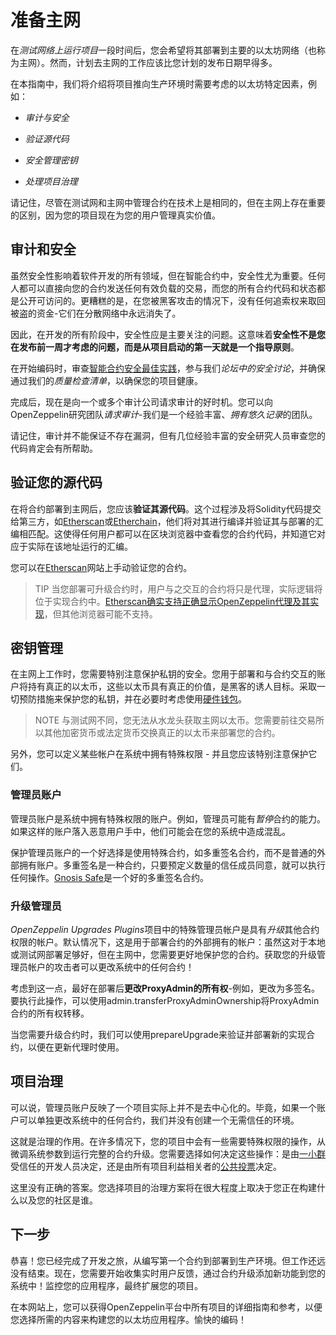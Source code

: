 # 准备主网
在*测试网络上运行项目*一段时间后，您会希望将其部署到主要的以太坊网络（也称为主网）。然而，计划去主网的工作应该比您计划的发布日期早得多。

在本指南中，我们将介绍将项目推向生产环境时需要考虑的以太坊特定因素，例如：
* *审计与安全*

* *验证源代码*

* *安全管理密钥*

* *处理项目治理*

请记住，尽管在测试网和主网中管理合约在技术上是相同的，但在主网上存在重要的区别，因为您的项目现在为您的用户管理真实价值。

## 审计和安全
虽然安全性影响着软件开发的所有领域，但在智能合约中，安全性尤为重要。任何人都可以直接向您的合约发送任何有效负载的交易，而您的所有合约代码和状态都是公开可访问的。更糟糕的是，在您被黑客攻击的情况下，没有任何追索权来取回被盗的资金-它们在分散网络中永远消失了。

因此，在开发的所有阶段中，安全性应是主要关注的问题。这意味着**安全性不是您在发布前一周才考虑的问题，而是从项目启动的第一天就是一个指导原则**。

在开始编码时，审查[智能合约安全最佳实践](https://consensys.github.io/smart-contract-best-practices/)，参与我们*论坛中的安全讨论*，并确保通过我们的*质量检查清单*，以确保您的项目健康。

完成后，现在是向一个或多个审计公司请求审计的好时机。您可以向OpenZeppelin研究团队*请求审计*-我们是一个经验丰富、*拥有悠久记录*的团队。

请记住，审计并不能保证不存在漏洞，但有几位经验丰富的安全研究人员审查您的代码肯定会有所帮助。

## 验证您的源代码
在将合约部署到主网后，您应该**验证其源代码**。这个过程涉及将Solidity代码提交给第三方，如[Etherscan](https://etherscan.io/)或[Etherchain](https://www.etherchain.org/)，他们将对其进行编译并验证其与部署的汇编相匹配。这使得任何用户都可以在区块浏览器中查看您的合约代码，并知道它对应于实际在该地址运行的汇编。

您可以在[Etherscan](https://etherscan.io/verifyContract)网站上手动验证您的合约。

> TIP
当您部署可升级合约时，用户与之交互的合约将只是代理，实际逻辑将位于实现合约中。[Etherscan确实支持正确显示OpenZeppelin代理及其实现](https://medium.com/etherscan-blog/and-finally-proxy-contract-support-on-etherscan-693e3da0714b)，但其他浏览器可能不支持。

## 密钥管理
在主网上工作时，您需要特别注意保护私钥的安全。您用于部署和与合约交互的账户将持有真正的以太币，这些以太币具有真正的价值，是黑客的诱人目标。采取一切预防措施来保护您的私钥，并在必要时考虑使用[硬件钱包](https://docs.ethhub.io/using-ethereum/wallets/hardware/)。

> NOTE
与测试网不同，您无法从水龙头获取主网以太币。您需要前往交易所以其他加密货币或法定货币交换真正的以太币来部署您的合约。

另外，您可以定义某些帐户在系统中拥有特殊权限 - 并且您应该特别注意保护它们。

### 管理员账户
管理员账户是系统中拥有特殊权限的账户。例如，管理员可能有*暂停*合约的能力。如果这样的账户落入恶意用户手中，他们可能会在您的系统中造成混乱。

保护管理员账户的一个好选择是使用特殊合约，如多重签名合约，而不是普通的外部拥有账户。多重签名是一种合约，只要预定义数量的信任成员同意，就可以执行任何操作。[Gnosis Safe](https://safe.gnosis.io/multisig)是一个好的多重签名合约。

### 升级管理员
*OpenZeppelin Upgrades Plugins*项目中的特殊管理员帐户是具有*升级*其他合约权限的帐户。默认情况下，这是用于部署合约的外部拥有的帐户：虽然这对于本地或测试网部署足够好，但在主网中，您需要更好地保护您的合约。获取您的升级管理员帐户的攻击者可以更改系统中的任何合约！

考虑到这一点，最好在部署后**更改ProxyAdmin的所有权**-例如，更改为多签名。要执行此操作，可以使用admin.transferProxyAdminOwnership将ProxyAdmin合约的所有权转移。

当您需要升级合约时，我们可以使用prepareUpgrade来验证并部署新的实现合约，以便在更新代理时使用。

## 项目治理
可以说，管理员账户反映了一个项目实际上并不是去中心化的。毕竟，如果一个账户可以单独更改系统中的任何合约，我们并没有创建一个无需信任的环境。

这就是治理的作用。在许多情况下，您的项目中会有一些需要特殊权限的操作，从微调系统参数到运行完整的合约升级。您需要选择如何决定这些操作：是由[一小群](https://safe.gnosis.io/multisig)受信任的开发人员决定，还是由所有项目利益相关者的[公共投票](https://daostack.io/)决定。

这里没有正确的答案。您选择项目的治理方案将在很大程度上取决于您正在构建什么以及您的社区是谁。

## 下一步
恭喜！您已经完成了开发之旅，从编写第一个合约到部署到生产环境。但工作还远没有结束。现在，您需要开始收集实时用户反馈，通过合约升级添加新功能到您的系统中！监控您的应用程序，最终扩展您的项目。

在本网站上，您可以获得OpenZeppelin平台中所有项目的详细指南和参考，以便您选择所需的内容来构建您的以太坊应用程序。愉快的编码！